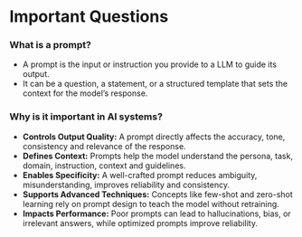 # Important Questions

### What is a prompt?
- A prompt is the input or instruction you provide to a LLM to guide its output.
- It can be a question, a statement, or a structured template that sets the context for the model’s response.

### Why is it important in AI systems?
- **Controls Output Quality:** A prompt directly affects the accuracy, tone, consistency and relevance of the response.
- **Defines Context:** Prompts help the model understand the persona, task, domain, instruction, context and guidelines.
- **Enables Specificity:** A well-crafted prompt reduces ambiguity, misunderstanding, improves reliability and consistency.
- **Supports Advanced Techniques:** Concepts like few-shot and zero-shot learning rely on prompt design to teach the model without retraining.
- **Impacts Performance:** Poor prompts can lead to hallucinations, bias, or irrelevant answers, while optimized prompts improve reliability.
